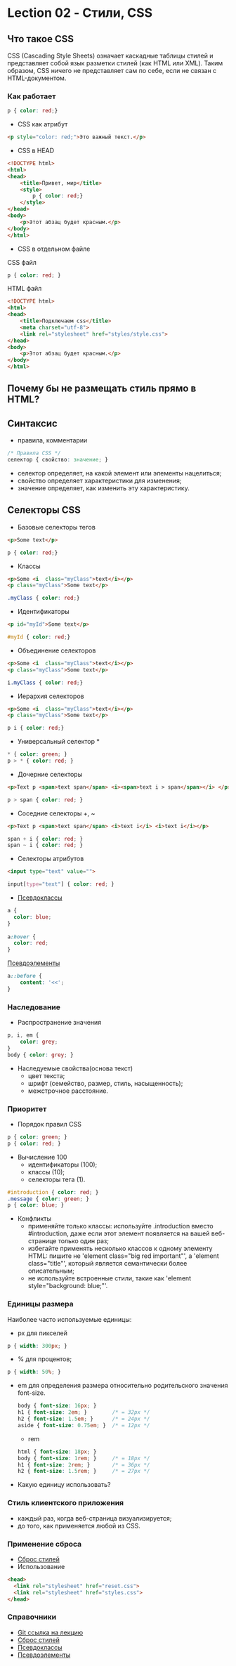 # Lection 02 - Стили, CSS

## Что такое CSS
 CSS (Cascading Style Sheets) означает каскадные таблицы стилей и представляет собой язык разметки стилей (как HTML или XML). Таким образом, CSS ничего не представляет сам по себе, если не связан с HTML-документом.

### Как работает
```css
p { color: red;}
```
- CSS как атрибут
```html
<p style="color: red;">Это важный текст.</p>
```
- CSS в HEAD
```html
<!DOCTYPE html>
<html>
<head>
    <title>Привет, мир</title>
    <style>
        p { color: red;}
    </style>
</head>
<body>
    <p>Этот абзац будет красным.</p>
</body>
</html>
```
- CSS в отдельном файле

CSS файл
```css
p { color: red; }
```

HTML файл
```html
<!DOCTYPE html>
<html>
<head>
    <title>Подключаем css</title>
    <meta charset="utf-8">
    <link rel="stylesheet" href="styles/style.css">
</head>
<body>
    <p>Этот абзац будет красным.</p>
</body>
</html>
```

## Почему бы не размещать стиль прямо в HTML?

## Синтаксис
- правила, комментарии
```css
/* Правила CSS */
селектор { свойство: значение; }
```
- селектор определяет, на какой элемент или элементы нацелиться;
- свойство определяет характеристики для изменения;
- значение определяет, как изменить эту характеристику.

## Селекторы CSS
- Базовые селекторы тегов

```html
<p>Some text</p>
```
```css
p { color: red;}
```

- Классы
```html
<p>Some <i  class="myClass">text</i></p>
<p class="myClass">Some text</p>
```
```css
.myClass { color: red;}
```

- Идентификаторы
```html
<p id="myId">Some text</p>
```
```css
#myId { color: red;}
```

- Объединение селекторов
```html
<p>Some <i  class="myClass">text</i></p>
<p class="myClass">Some text</p>
```
```css
i.myClass { color: red;}
```

- Иерархия селекторов
```html
<p>Some <i  class="myClass">text</i></p>
<p class="myClass">Some text</p>
```
```css
p i { color: red;}
```

- Универсальный селектор *
```css
* { color: green; }
p > * { color: red; }
```

- Дочерние селекторы
```html
<p>Text p <span>text span</span> <i><span>text i > span</span></i> </p>
```
```css
p > span { color: red; }
```

- Соседние селекторы +, ~
```html
<p>Text p <span>text span</span> <i>text i</i> <i>text i</i></p>
```
```css
span + i { color: red; }
span ~ i { color: red; }
```

- Селекторы атрибутов
```html
<input type="text" value="">
```
```css
input[type="text"] { color: red; }
```

- [Псевдоклассы](https://developer.mozilla.org/ru/docs/Web/CSS/%D0%9F%D1%81%D0%B5%D0%B2%D0%B4%D0%BE-%D0%BA%D0%BB%D0%B0%D1%81%D1%81%D1%8B)

```css
a {
  color: blue;
}
  
a:hover {
  color: red;
}
```

[Псевдоэлементы](https://developer.mozilla.org/ru/docs/Web/CSS/Pseudo-elements)
```css
a::before {
    content: '<<';
}
```

### Наследование
- Распространение значения

```css
p, i, em {
    color: grey;
}
body { color: grey; }
```

- Наследуемые свойства(основа текст)
    - цвет текста;
    - шрифт (семейство, размер, стиль, насыщенность);
    - межстрочное расстояние.

### Приоритет
- Порядок правил CSS

```css
p { color: green; }
p { color: red; }
```

- Вычисление 100
    - идентификаторы (100);
    - классы (10);
    - селекторы тега (1).

```css
#introduction { color: red; }
.message { color: green; }
p { color: blue; }
```

- Конфликты
    - применяйте только классы: используйте .introduction вместо #introduction, даже если этот элемент появляется на вашей веб-странице только один раз;
    - избегайте применять несколько классов к одному элементу HTML: пишите не 'element class="big red important"', а 'element class="title"', который является семантически более описательным;
    - не используйте встроенные стили, такие как 'element style="background: blue;"'.

### Единицы размера
Наиболее часто используемые единицы:
- px для пикселей

```css
p { width: 300px; }
```

- % для процентов;

```css
p { width: 50%; }
```

- em для определения размера относительно родительского значения font-size.
    
    ```css
    body { font-size: 16px; }
    h1 { font-size: 2em; }        /* = 32px */
    h2 { font-size: 1.5em; }      /* = 24px */
    aside { font-size: 0.75em; }  /* = 12px */
    ```

    - rem 
    
    ```css
    html { font-size: 18px; }
    body { font-size: 1rem; }     /* = 18px */
    h1 { font-size: 2rem; }       /* = 36px */
    h2 { font-size: 1.5rem; }     /* = 27px */
    ```
    
- Какую единицу использовать?

### Стиль клиентского приложения
- каждый раз, когда веб-страница визуализируется;
- до того, как применяется любой из CSS.

### Применение сброса
- [Сброс стилей](http://marksheet.io/css/reset.css)
- Использование
```html
<head>
  <link rel="stylesheet" href="reset.css">
  <link rel="stylesheet" href="styles.css">
</head>
```


### Справочники
- [Git ссылка на лекцию](https://github.com/Zlodej43sm/lections/tree/master/02.styles)
- [Сброс стилей](http://marksheet.io/css/reset.css)
- [Псевдоклассы](https://developer.mozilla.org/ru/docs/Web/CSS/%D0%9F%D1%81%D0%B5%D0%B2%D0%B4%D0%BE-%D0%BA%D0%BB%D0%B0%D1%81%D1%81%D1%8B)
- [Псевдоэлементы](https://developer.mozilla.org/ru/docs/Web/CSS/Pseudo-elements)